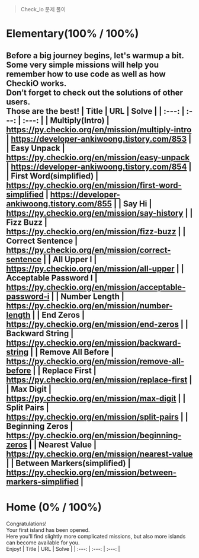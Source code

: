 > Check_Io 문제 풀이
# Elementary(100% / 100%)
Before a big journey begins, let's warmup a bit.<br>
Some very simple missions will help you remember how to use code as well as how CheckiO works.<br>
Don’t forget to check out the solutions of other users.<br>
Those are the best!
| Title | URL | Solve |
| :---: | :---: | :---: |
| Multiply(Intro) | https://py.checkio.org/en/mission/multiply-intro | https://developer-ankiwoong.tistory.com/853 |
| Easy Unpack | https://py.checkio.org/en/mission/easy-unpack | https://developer-ankiwoong.tistory.com/854 |
| First Word(simplified) | https://py.checkio.org/en/mission/first-word-simplified | https://developer-ankiwoong.tistory.com/855 |
| Say Hi | https://py.checkio.org/en/mission/say-history |
| Fizz Buzz | https://py.checkio.org/en/mission/fizz-buzz |
| Correct Sentence | https://py.checkio.org/en/mission/correct-sentence |
| All Upper I | https://py.checkio.org/en/mission/all-upper |
| Acceptable Password I | https://py.checkio.org/en/mission/acceptable-password-i |
| Number Length | https://py.checkio.org/en/mission/number-length |
| End Zeros | https://py.checkio.org/en/mission/end-zeros |
| Backward String | https://py.checkio.org/en/mission/backward-string |
| Remove All Before | https://py.checkio.org/en/mission/remove-all-before |
| Replace First | https://py.checkio.org/en/mission/replace-first |
| Max Digit | https://py.checkio.org/en/mission/max-digit |
| Split Pairs | https://py.checkio.org/en/mission/split-pairs |
| Beginning Zeros | https://py.checkio.org/en/mission/beginning-zeros |
| Nearest Value | https://py.checkio.org/en/mission/nearest-value |
| Between Markers(simplified) | https://py.checkio.org/en/mission/between-markers-simplified |
---
# Home (0% / 100%)
Congratulations!<br>
Your first island has been opened.<br>
Here you'll find slightly more complicated missions, but also more islands can become available for you.<br>
Enjoy!
| Title | URL | Solve |
| :---: | :---: | :---: |
